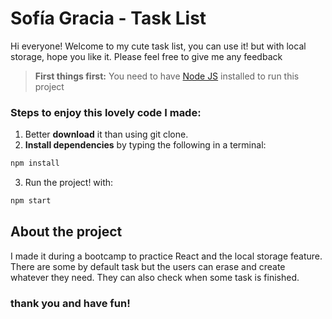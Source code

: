 # Sofía Gracia - Task List

Hi everyone! Welcome to my cute task list, you can use it! but with local storage, hope you like it. Please feel free to give me any feedback

> **First things first:** You need to have [Node JS](https://nodejs.org/) installed to run this project

### Steps to enjoy this lovely code I made:

1. Better **download** it than using git clone.
2. **Install dependencies** by typing the following in a terminal:

```bash
npm install
```

3. Run the project! with:

```bash
npm start
```

## About the project

I made it during a bootcamp to practice React and the local storage feature. There are some by default task but the users can erase and create whatever they need. They can also check when some task is finished.

### thank you and have fun!

